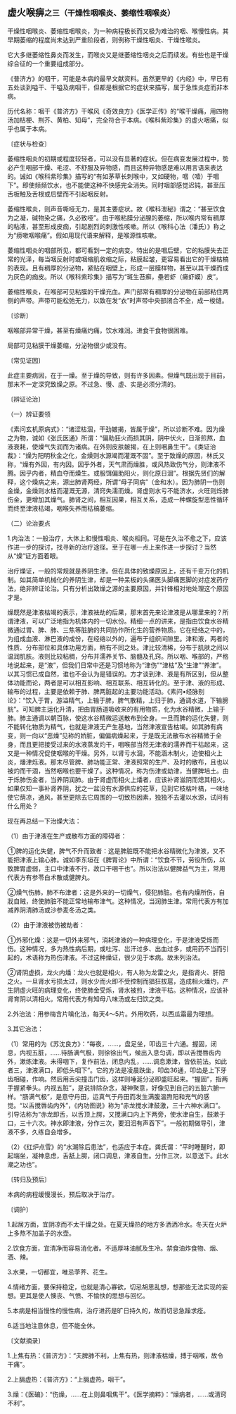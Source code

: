 ## 虚火喉痹<small>之三（干燥性咽喉炎、萎缩性咽喉炎）</small>

干燥性咽喉炎、萎缩性咽喉炎，为一种病程极长而又极为难治的咽、喉慢性病。其早期萎缩的程度尚未达到严重阶段者，则例称干燥性咽炎、干燥性喉炎。

它大多继萎缩性鼻炎而发生，而喉炎又是继萎缩性咽炎之后而续发。有些也是干燥综合征的一个重要组成部分。

《普济方》的咽干，可能是本病的最早文献资料。虽然更早的《内经》中，早已有五处谈到嗌干、干嗌及病咽干，但都是根据它的症状来描写，属于急性炎症而非本病。

历代名称：咽干《普济方》干喉风《奇效良方》《医学正传》的“喉干燥痛，用四物汤加桔梗、荆芥、黄柏、知母”，完全符合于本病。《喉科紫珍集》的虚火咽痛，似乎也属于本病。

〔症状与检查〕

萎缩性咽炎的初期或程度较轻者，可以没有显著的症状。但在病变发展过程中，势必产生咽部干燥、毛涩、不舒服及异物感，而且这种异物感是难以用言语来表达的。诚如《喉科紫珍集》描写的“有如茅草长刺喉中，又如硬物，咽（噎）于咽下”。即使频频饮水，也不能使这种不快感完全消失。同时咽部感觉迟钝，甚至压舌板触及舌根或后壁而不引起咽反射。

萎缩性喉炎，则声音嘶哑无力，是其主要症状。故《喉科泄秘》谓之：“甚至饮食为之凝，碱物染之痛，久必致哑”。由于喉粘膜分泌腺的萎缩，所以喉内常有稠厚的粘液，甚至形成皮痂，引起剧烈的刺激性咳嗽。所以《喉科心法（潘氏）》称之为“痨嗽咽喉痛”。假如用现代语来解释，是喉源性咳嗽。

萎缩性咽炎的咽部所见，都可看到一定的病变。特出的是咽后壁，它的粘膜失去正常的光泽，每当咽反射时或咽缩肌收缩之际，粘膜起皱，更容易看出它的干燥枯槁的表现。且有稠厚的分泌物，紧贴在咽壁上，形成一层膜样物，甚至以其干燥而成为灰色的痂皮。所以《喉科紫珍集》描写为“斑生苔癣，壘若虾（癞虾蟆）皮”。

萎缩性喉炎，在喉部可见粘膜的干燥充血。声门部常有稠厚的分泌物在前部粘住两侧的声带。声带可能松弛无力，以致在发“衣”时声带中央部闭合不全，成一梭缝。

〔诊断〕

咽喉部异常干燥，甚至有燥痛灼痛，饮水难润。进食干食物很困难。

局部可见粘膜干燥萎缩，分泌物很少或没有。

〔常见证因〕

此症主要病因，在于一燥。至于燥的导致，则有许多因素。但燥气既出现于目前，那末不一定深究致燥之原。不过急、慢、虚、实是必须分清的。

〔辨证论治〕

（一）辨证要领

《素问玄机原病式》：“诸涩枯涸，干劲皴揭，皆属于燥”，所以诊断不难。因为燥之为物，诚如《张氏医通》所谓：“偏助狂火而损其阴，阴中伏火，日渐煎熬，血液衰耗，使燥气失润而为诸病。在外则皮肤皴揭，在上则咽鼻生干”。《类证治裁》：“燥为阳明秋金之化，金燥则水源竭而灌溉不固”。至于致燥的原因，林氏又称，“燥有外因，有内因。因乎外者，天气肃而燥胜，或风热致伤气分，则津液不腾。因乎内者，精血夺而燥生。或服饵偏助阳火，则化原日涸”。根据先贤们的解释，这个燥病之来，源出肺肾两经，所谓“母子同病”（金和水）。因为肺阴一伤则金燥，金燥则水枯而灌溉无源，清窍失濡而燥。肾虚则水亏不能济水，火旺则烁肺伤金，更增加其燥气。肺肾之间，相互因果，相互关系，造成一种螺旋型恶性循环而终至津液枯竭，咽喉失养而枯槁萎缩。

（二）论治要点

1.内治法：一般治疗，大体上和慢性咽炎、喉炎相同。可是在久治不愈之下，应该作进一步的探讨，找寻新的治疗途径。至于在哪一点上来作进一步探讨？当然从“燥”证方面着眼。

治疗燥证，一般的常规就是养阴生津。但在具体的致燥原因上，还有千变万化的机制。如其简单机械化的养阴生津，却是一种呆板的头痛医头脚痛医脚的对症发药疗法，绝非辨证论治。只有分析出致燥之源的主要原因，并针锋相对地处理这个原因才是。

燥既然是津液枯竭的表示，津液袪劫的后果，那末首先来论津液是从哪里来的？所谓津液，可以广泛地指为机体内的一切水份。精细一点的讲来，是指由饮食水谷精微通过胃、脾、肺、三焦等脏腑的共同协作所化生的营养物质。它在经络之中的，为组成血液、淋巴液的成份，在经络以外的，遍布于组织间隙里。津和液，两者的性质、分布部位和具体功用方面，稍有不同之处。津比较清稀，分布于肌肤之间以温润肌肤。液则比较粘稠，分布并濡养关节、脑髓及孔窍。所以咽、喉部的，严格地说起来，是“液”，但我们日常中还是习惯地称为“津伤”“津枯”及“生津”“养津”。以其习惯已成自然，谁也不会认为是错误的。方才谈到津、液是有所区别，但从整体功能而论，两者是可以相互影响、相互联系、相互转化的。至于津、液的形成、输布的过程，主要是依赖于肺、脾两脏起的主要功能活动。《素问•经脉别论》：“饮入于胃，游溢精气，上输于脾，脾气散精，上归于肺，通调水道，下输膀胱”。可知脾主运化升清，把由胃肠道吸收来的有用物质，化为水谷精微，上输于肺。肺主通调以朝百脉，使这水谷精微运送散布到全身。一旦而脾的运化失健，则不能转化物质为精气，也就是津液无产生基地，当然津液宣告枯竭。如其肺有病变，则一向以“恶燥”见称的娇脏，偏偏病燥起来，于是既无法散布水谷精微于全身，而且更把接受过来的水液蒸发灼干，咽喉部当然无津液的濡养而干枯起来，这又是一种情况促使咽喉的干燥。另外，以肾亏水涸，不能涵木制火，迫使相火上炎，燔津烁液。那末尽管脾、肺功能正常、津液照常的生产、及时的散布，且也以被灼而干涸，当然咽喉也要干燥了。这种情况，称为伤津或劫津，当健脾培土。由于烁肺伤金者，当养阴润肺。由于肾虚而相火上燔者，应该补肾滋阴而熄其相火。如果仅知一事补肾养阴，犹之一盆没有水源供应的花草，见到它枝枯叶槁，一味地使它荫凉，通风，甚至更除去它周围的一切致热因素，独独不去灌以水源，试问有什么用处？

现在再总结一下治燥大法：

（1）由于津液在生产或散布方面的障碍者：

①脾的运化失健，脾气不升而致者：这是脾脏既不能把水谷精微化为津液，又不能把津液上输心肺。诚如李东垣在《脾胃论》中所谓：“饮食不节，劳役所伤，以致脾胃虚弱，主口中津液不行，故口干咽干也”。所以治法以健脾益气为主，常用代表方有参苓白术散或健脾丸。

②燥气伤肺，肺不布津者：这是外来的一切燥气，侵犯肺脏。也有内燥所伤，自戕自贼，终使肺脏不能正常地输布津气。这种情况，当润肺生津。常用代表方有加减养阴清肺汤或沙参麦冬汤之类。

（2）由于津液被伤被劫者：

①外邪化燥：这是一切外来邪气，消耗津液的一种病理变化，于是津液受烁而伤。这种情况，多为热性病后期，或吐泻、岀汗过多、出血过多，或用药不当而引起的，术语称为热伤津液。不过这种燥证，很少见于本病。故未列治法。

②肾阴虚损，龙火内燔：龙火也就是相火，有人称为龙雷之火，是指肾火、肝阳之火。一旦肾水亏损太过，则水少而火即不受控制而猖狂拔扈，造成相火燔灼，产生阴虚火旺的病理变化，终使肺金受烁，肾水被煎，津液干枯。这种情况，应该补肾育阴以清相火。常用代表方有知母八味汤或左归饮之类。

2.外治法：用参梅含片噙化法，每天4〜5片。外用吹药，以西瓜霜最为理想。

3.其它治法：

（1）常用的为《苏沈良方》：“每夜，……，盘足坐，叩齿三十六通。握固，闭息，内视五脏，……待肠满气极，则徐徐出气，候出入息匀调，即以舌搅唇齿内外，漱练津液。未得咽下，复作前法，闭息内乱，……调息漱津，皆依前法。如此者三，津液满口，即低头咽下”。它的方法是凌晨趺坐，叩齿36通，叩齿是上下牙齿相碰，作响。然后用舌尖撞击门齿，这样则唾涎分泌即盛旺起来。“握固”，指两手握紧拳头。内视五脏”，是说排除杂念，凝神聚意，好像见到自己的五脏六腑一样。“肠满气极”，是意守丹田，运真气于丹田而发生满腹温煦阳和充气的感觉。“以舌搅唇齿内外”，《内功图说》称为“赤龙搅水津鼓激，三十六神水满口”。引导法称为“赤龙即舌，以舌顶上腭，又搅满口内上下两旁，使水津自生，鼓漱于口，三十六次。神水即津液，分作三次，要汩汩有声吞下”。一般初期做导引，津液不多，久练自会增多。

（2）《红炉点雪》的“水潮除后患法”，也适应于本症。龚氏谓：“平时睡醒时，即起端坐，凝神息虑，舌舐上腭，闭口调息，津液自生。分作三次，以意送下。此水潮之功也”。

〔转归及预后〕

本病的病程缓慢漫长，预后取决于治疗。

〔调护〕

1.起居方面，宜阴凉而不太干燥之处。在夏天燥热的地方多洒洒冷水。冬天在火炉上多熬不加盖子的水壶。

2.饮食方面，宜清净而容易消化者。不适厚味油腻及生冷。禁食油炸食物、烟、酒、辣。

3.水果，一切都宜，唯忌茡荠、花生。

4.情绪方面，要保持稳定，也就是清心寡欲，切忌胡思乱想，想那些无法实现的妄想。更其是使人懊丧、气愤、不愉快的思想与回忆。

5.本病是相当慢性的慢性病，治疗进药是旷日持久的，故而切忌急躁求痊。

6.适当地注意休息，但不能全休。

〔文献摘录〕

1.上焦有热：《普济方》：“夫脾肺不利，上焦有热，则津液枯燥，搏于咽喉，故令干痛”。

2.上膈虚热：《普济方》：“上膈虚热，咽干”。

3.燥：《医碥》：“伤燥，……在上则鼻咽焦干”。《医学摘粹》：“燥病者，……或清窍不利”。
